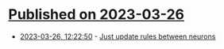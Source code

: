 # [Published on 2023-03-26](index.md)

* [2023-03-26, 12:22:50](https://lobste.rs/s/prvzij/just_update_rules_between_neurons) - [Just update rules between neurons](https://www.jtolio.com/2023/03/just-update-rules-between-neurons/)
